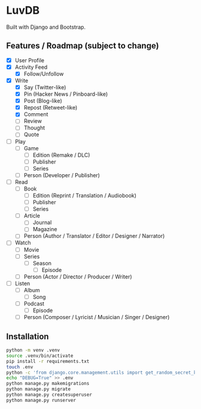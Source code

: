 # LuvDB

Built with Django and Bootstrap.

## Features / Roadmap (subject to change)

- [x] User Profile
- [x] Activity Feed
    - [x] Follow/Unfollow
- [x] Write
    - [x] Say (Twitter-like)
    - [x] Pin (Hacker News / Pinboard-like)
    - [x] Post (Blog-like)
    - [x] Repost (Retweet-like)
    - [x] Comment 
    - [ ] Review
    - [ ] Thought
    - [ ] Quote
- [ ] Play
    - [ ] Game
        - [ ] Edition (Remake / DLC)
        - [ ] Publisher
        - [ ] Series
    - [ ] Person (Developer / Publisher)
- [ ] Read
    - [ ] Book
        - [ ] Edition (Reprint / Translation / Audiobook)
        - [ ] Publisher
        - [ ] Series
    - [ ] Article
        - [ ] Journal
        - [ ] Magazine
    - [ ] Person (Author / Translator / Editor / Designer / Narrator)
- [ ] Watch
    - [ ] Movie
    - [ ] Series
        - [ ] Season
            - [ ] Episode
    - [ ] Person (Actor / Director / Producer / Writer)
- [ ] Listen
    - [ ] Album
        - [ ] Song
    - [ ] Podcast
        - [ ] Episode
    - [ ] Person (Composer / Lyricist / Musician / Singer / Designer)

## Installation

```bash
python -m venv .venv
source .venv/bin/activate
pip install -r requirements.txt
touch .env
python -c 'from django.core.management.utils import get_random_secret_key; print("SECRET_KEY="+get_random_secret_key())' > .env
echo "DEBUG=True" >> .env
python manage.py makemigrations
python manage.py migrate
python manage.py createsuperuser
python manage.py runserver
```
